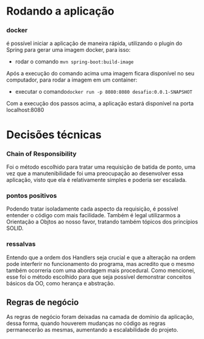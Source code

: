 # Rodando a aplicação
### docker
é possível iniciar a aplicação de maneira rápida, utilizando o plugin do Spring para gerar uma imagem docker, para isso:
-  rodar o comando `mvn spring-boot:build-image`
  
Após a execução do comando acima uma imagem ficara disponível no seu computador, para rodar a imagem em um container:
- executar o comando`docker run -p 8080:8080 desafio:0.0.1-SNAPSHOT`

Com a execução dos passos acima, a aplicação estará disponível na porta localhost:8080
# Decisões técnicas
### Chain of Responsibility
Foi o método escolhido para tratar uma requisição de batida de ponto, uma vez que a manutenibilidade foi uma preocupação ao desenvolver essa aplicação, visto que ela é relativamente simples e poderia ser escalada.
### pontos positivos
Podendo tratar isoladamente cada aspecto da requisição, é possível entender o código com mais facilidade.
Também é legal utilizarmos a Orientação a Objtos ao nosso favor, tratando também tópicos dos princípios SOLID.
### ressalvas
Entendo que a ordem dos Handlers seja crucial e que a alteração na ordem pode interferir no funcionamento do programa, mas acredito que o mesmo também ocorreria com uma abordagem mais procedural.
Como mencionei, esse foi o método escolhido para que seja possível demonstrar conceitos básicos da OO, como herança e abstração.
## Regras de negócio
As regras de negócio foram deixadas na camada de domínio da aplicação, dessa forma, quando houverem mudanças no código as regras permanecerão as mesmas, aumentando a escalabilidade do projeto.

